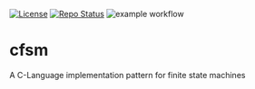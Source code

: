 [![License](https://img.shields.io/badge/license-MIT-blue.svg)](http://choosealicense.com/licenses/mit/)
[![Repo Status](https://www.repostatus.org/badges/latest/wip.svg)](https://www.repostatus.org/#wip)
![example workflow](https://github.com/nhjschulz/cfsm/actions/workflows/cmake-single-platform.yml/badge.svg)

# cfsm
A C-Language implementation pattern for finite state machines

